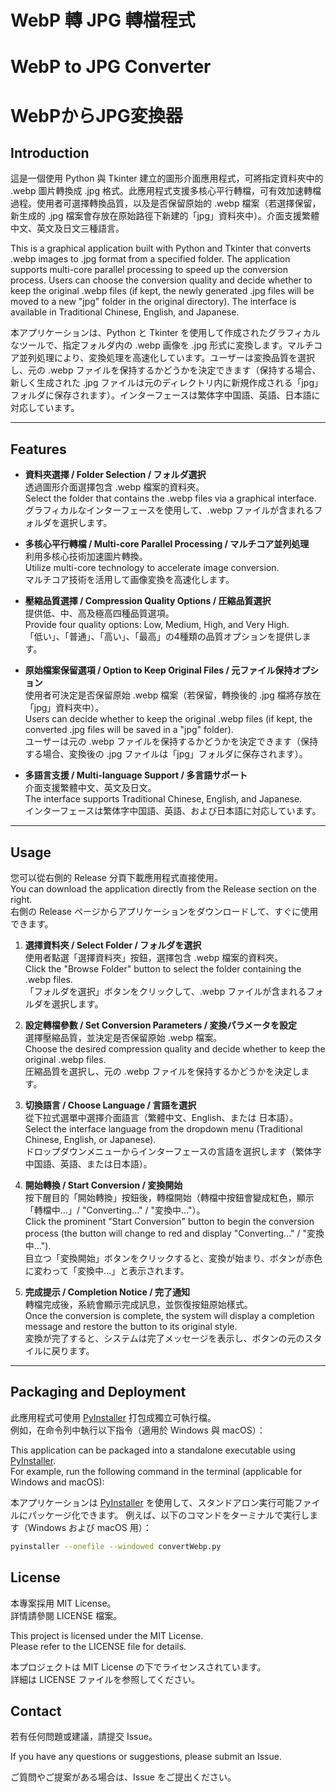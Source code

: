 # WebP 轉 JPG 轉檔程式 
# WebP to JPG Converter 
# WebPからJPG変換器

## Introduction 
這是一個使用 Python 與 Tkinter 建立的圖形介面應用程式，可將指定資料夾中的 .webp 圖片轉換成 .jpg 格式。此應用程式支援多核心平行轉檔，可有效加速轉檔過程。使用者可選擇轉換品質，以及是否保留原始的 .webp 檔案（若選擇保留，新生成的 .jpg 檔案會存放在原始路徑下新建的「jpg」資料夾中）。介面支援繁體中文、英文及日文三種語言。

This is a graphical application built with Python and Tkinter that converts .webp images to .jpg format from a specified folder. The application supports multi-core parallel processing to speed up the conversion process. Users can choose the conversion quality and decide whether to keep the original .webp files (if kept, the newly generated .jpg files will be moved to a new "jpg" folder in the original directory). The interface is available in Traditional Chinese, English, and Japanese.

本アプリケーションは、Python と Tkinter を使用して作成されたグラフィカルなツールで、指定フォルダ内の .webp 画像を .jpg 形式に変換します。マルチコア並列処理により、変換処理を高速化しています。ユーザーは変換品質を選択し、元の .webp ファイルを保持するかどうかを決定できます（保持する場合、新しく生成された .jpg ファイルは元のディレクトリ内に新規作成される「jpg」フォルダに保存されます）。インターフェースは繁体字中国語、英語、日本語に対応しています。


---

## Features 
- **資料夾選擇 / Folder Selection / フォルダ選択**  
  透過圖形介面選擇包含 .webp 檔案的資料夾。  
  Select the folder that contains the .webp files via a graphical interface.  
  グラフィカルなインターフェースを使用して、.webp ファイルが含まれるフォルダを選択します。

- **多核心平行轉檔 / Multi-core Parallel Processing / マルチコア並列処理**  
  利用多核心技術加速圖片轉換。  
  Utilize multi-core technology to accelerate image conversion.  
  マルチコア技術を活用して画像変換を高速化します。

- **壓縮品質選擇 / Compression Quality Options / 圧縮品質選択**  
  提供低、中、高及極高四種品質選項。  
  Provide four quality options: Low, Medium, High, and Very High.  
  「低い」、「普通」、「高い」、「最高」の4種類の品質オプションを提供します。

- **原始檔案保留選項 / Option to Keep Original Files / 元ファイル保持オプション**  
  使用者可決定是否保留原始 .webp 檔案（若保留，轉換後的 .jpg 檔將存放在「jpg」資料夾中）。  
  Users can decide whether to keep the original .webp files (if kept, the converted .jpg files will be saved in a "jpg" folder).  
  ユーザーは元の .webp ファイルを保持するかどうかを決定できます（保持する場合、変換後の .jpg ファイルは「jpg」フォルダに保存されます）。

- **多語言支援 / Multi-language Support / 多言語サポート**  
  介面支援繁體中文、英文及日文。  
  The interface supports Traditional Chinese, English, and Japanese.  
  インターフェースは繁体字中国語、英語、および日本語に対応しています。


---

## Usage 

您可以從右側的 Release 分頁下載應用程式直接使用。  
You can download the application directly from the Release section on the right.  
右側の Release ページからアプリケーションをダウンロードして、すぐに使用できます。

1. **選擇資料夾 / Select Folder / フォルダを選択**  
   使用者點選「選擇資料夾」按鈕，選擇包含 .webp 檔案的資料夾。  
   Click the "Browse Folder" button to select the folder containing the .webp files.  
   「フォルダを選択」ボタンをクリックして、.webp ファイルが含まれるフォルダを選択します。

2. **設定轉檔參數 / Set Conversion Parameters / 変換パラメータを設定**  
   選擇壓縮品質，並決定是否保留原始 .webp 檔案。  
   Choose the desired compression quality and decide whether to keep the original .webp files.  
   圧縮品質を選択し、元の .webp ファイルを保持するかどうかを決定します。

3. **切換語言 / Choose Language / 言語を選択**  
   從下拉式選單中選擇介面語言（繁體中文、English、または 日本語）。  
   Select the interface language from the dropdown menu (Traditional Chinese, English, or Japanese).  
   ドロップダウンメニューからインターフェースの言語を選択します（繁体字中国語、英語、または日本語）。

4. **開始轉換 / Start Conversion / 変換開始**  
   按下醒目的「開始轉換」按鈕後，轉檔開始（轉檔中按鈕會變成紅色，顯示「轉檔中...」/ "Converting..." / "変換中..."）。  
   Click the prominent "Start Conversion" button to begin the conversion process (the button will change to red and display "Converting..." / "変換中...").  
   目立つ「変換開始」ボタンをクリックすると、変換が始まり、ボタンが赤色に変わって「変換中...」と表示されます。

5. **完成提示 / Completion Notice / 完了通知**  
   轉檔完成後，系統會顯示完成訊息，並恢復按鈕原始樣式。  
   Once the conversion is complete, the system will display a completion message and restore the button to its original style.  
   変換が完了すると、システムは完了メッセージを表示し、ボタンの元のスタイルに戻ります。


---

## Packaging and Deployment
此應用程式可使用 [PyInstaller](https://pyinstaller.readthedocs.io/) 打包成獨立可執行檔。  
例如，在命令列中執行以下指令（適用於 Windows 與 macOS）：  

This application can be packaged into a standalone executable using [PyInstaller](https://pyinstaller.readthedocs.io/).  
For example, run the following command in the terminal (applicable for Windows and macOS):  

本アプリケーションは [PyInstaller](https://pyinstaller.readthedocs.io/) を使用して、スタンドアロン実行可能ファイルにパッケージ化できます。
例えば、以下のコマンドをターミナルで実行します（Windows および macOS 用）：
```bash
pyinstaller --onefile --windowed convertWebp.py
```

## License 
本專案採用 MIT License。  
詳情請參閱 LICENSE 檔案。

This project is licensed under the MIT License.  
Please refer to the LICENSE file for details.

本プロジェクトは MIT License の下でライセンスされています。  
詳細は LICENSE ファイルを参照してください。

## Contact 
若有任何問題或建議，請提交 Issue。

If you have any questions or suggestions, please submit an Issue.

ご質問やご提案がある場合は、Issue をご提出ください。

